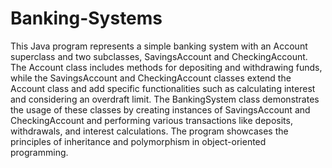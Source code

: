 # Banking-Systems
This Java program represents a simple banking system with an Account superclass and two subclasses, SavingsAccount and CheckingAccount. 
The Account class includes methods for depositing and withdrawing funds, while the SavingsAccount and CheckingAccount classes extend the Account class and add specific functionalities such as calculating interest and considering an overdraft limit. The BankingSystem class demonstrates the usage of these classes by creating instances of SavingsAccount and CheckingAccount and performing various transactions like deposits, withdrawals, and interest calculations. The program showcases the principles of inheritance and polymorphism in object-oriented programming.





